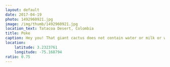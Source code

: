```yaml
---
layout: default
date: 2017-04-19
photo: 1492960921.jpg
image: /img/thumb/1492960921.jpg
location_text: Tatacoa Desert, Colombia
title: Poke
caption: Hey you! That giant cactus does not contain water or milk or whatsoever, only woods and it can live up to 200 years old :O
location:
    latitude: 3.2323761
    longitude: -75.168794
ratio: 0.75
---
```

